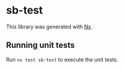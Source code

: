 # sb-test

This library was generated with [Nx](https://nx.dev).

## Running unit tests

Run `nx test sb-test` to execute the unit tests.
